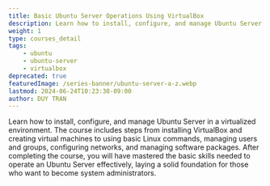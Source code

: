 ```yaml
---
title: Basic Ubuntu Server Operations Using VirtualBox
description: Learn how to install, configure, and manage Ubuntu Server in a virtualized environment. The course includes steps from installing VirtualBox and creating virtual machines to using basic Linux commands, managing users and groups, configuring networks, and managing software packages. After completing the course, you will have mastered the basic skills needed to operate an Ubuntu Server effectively, laying a solid foundation for those who want to become system administrators.
weight: 1
type: courses_detail
tags: 
    - ubuntu
    - ubuntu-server
    - virtualbox 
deprecated: true
featuredImage: /series-banner/ubuntu-server-a-z.webp
lastmod: 2024-06-24T10:23:30-09:00
author: DUY TRAN
---
```


Learn how to install, configure, and manage Ubuntu Server in a virtualized environment. The course includes steps from installing VirtualBox and creating virtual machines to using basic Linux commands, managing users and groups, configuring networks, and managing software packages. After completing the course, you will have mastered the basic skills needed to operate an Ubuntu Server effectively, laying a solid foundation for those who want to become system administrators.